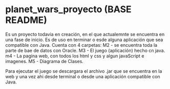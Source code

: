 # planet_wars_proyecto (BASE README)

Es un proyecto todavia en creación, en el que actualemnte se encuentra en una fase de inicio. Es de uso en terminar o esde alguna aplicación que sea compatible con Java.
Cuenta con 4 carpetas:
M2 - se encuentra toda la parte de bae de datos con Oracle.
M3 - El juego (aplicación) hecho cn java.
m4 - La pagina web, con todos los html y css y algun javaScript e imagenes.
M5 - Diagrama de Clases.

Para ejecutar el juego se descargara el archivo .jar que se encuentra en la web y una vez ahi desde terminal o desde una aplicación compatible con Java.
